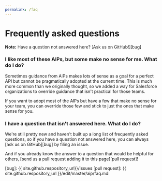 ```yaml
---
permalink: /faq
---
```


# Frequently asked questions

**Note:** Have a question not answered here? [Ask us on GitHub!][bug]

### I like most of these AIPs, but some make no sense for me. What do I do?

Sometimes guidance from AIPs makes lots of sense as a goal for a perfect API but cannot be pragmatically adopted at the current time. This is much more common than we
originally thought, so we added a way for Salesforce organizations to override guidance that
isn't practical for those teams.

If you want to adopt most of the AIPs but have a few that make no sense for
your team, you can override those few and stick to just the ones that make
sense for you.

### I have a question that isn't answered here. What do I do?

We're still pretty new and haven't built up a long list of frequently asked
questions, so if you have a question not answered here, you can always [ask us
on GitHub][bug] by filing an issue.

And if you already know the answer to a question that would be helpful for
others, [send us a pull request adding it to this page][pull request]!

[bug]: {{ site.github.respository_url}}/issues
[pull request]: {{ site.github.respository_url }}/edit/master/aip/faq.md
